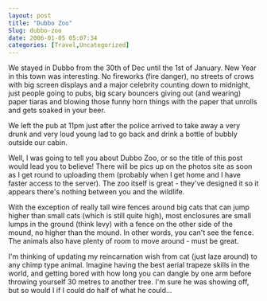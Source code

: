```yaml
---
layout: post
title: "Dubbo Zoo"
Slug: dubbo-zoo
date: 2006-01-05 05:07:34
categories: [Travel,Uncategorized]
---
```

We stayed in Dubbo from the 30th of Dec until the 1st of January. New Year in this town was interesting. No fireworks (fire danger), no streets of crows with big screen displays and a major celebrity counting down to midnight, just people going to pubs, big scary bouncers giving out (and wearing) paper tiaras and blowing those funny horn things with the paper that unrolls and gets soaked in your beer.

We left the pub at 11pm just after the police arrived to take away a very drunk and very loud young lad to go back and drink a bottle of bubbly outside our cabin.

Well, I was going to tell you about Dubbo Zoo, or so the title of this post would lead you to believe! There will be pics up on the photos site as soon as I get round to uploading them (probably when I get home and I have faster access to the server). The zoo itself is great - they've designed it so it appears there's nothing between you and the wildlife.

With the exception of really tall wire fences around big cats that can jump higher than small cats (which is still quite high), most enclosures are small lumps in the ground (think levy) with a fence on the other side of the mound, no higher than the mound. In other words, you can't see the fence. The animals also have plenty of room to move around - must be great.

I'm thinking of updating my reincarnation wish from cat (just laze around) to any chimp type animal. Imagine having the best aerial trapeze skills in the world, and getting bored with how long you can dangle by one arm before throwing yourself 30 metres to another tree. I'm sure he was showing off, but so would I if I could do half of what he could...
